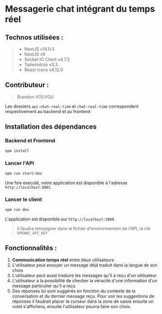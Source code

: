 # Messagerie chat intégrant du temps réel
 ## Technos utilisées :
 > * NextJS v14.0.3
 > * NestJS v9
 > * Socket IO Client  v4.7.2
 > * Tailwindcss v3.3
 > * React icons v4.12.0


## Contributeur :
> Brandon VOUVOU 

Les dossiers `api-chat-real-time` et `chat-real-time` correspondent respectivement au backend et au frontend

  ## Installation des dépendances
  ### Backend et Frontend
```bash
npm install
```
  ### Lancer l'API
```bash
npm run start:dev
```
Une fois executé, notre application est disponible à l'adresse `http://localhost:8001`

  ### Lancer le client
```bash
npm run dev
```
L'application est disponible sur `http://localhost:3000`


> Il faudra renseigner dans le fichier d'environnement de l'API, la clé `OPENAI_API_KEY`

  ## Fonctionnalités :
1. **Communication temps réel** entre deux utilisateurs
2. L'utilisateur peut envoyer un message déjà traduit dans la langue de son choix
3. L'utilisateur peut aussi traduire les messages qu'il a reçu d'un utilisateur
4. L'utilisateur a la possibilité de checker la véracité d'une information d'un message particulier qu'il a reçu
5. Des réponses lui sont suggérés en fonction du contexte de la conversation et du dernier message reçu. Pour voir les suggestions de réponses il faudrait placer le curseur dans la zone de saisie ensuite un volet s'affichera, ensuite l'utilisateur pourra faire son choix.